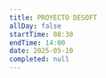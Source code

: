 ```yaml
---
title: PROYECTO DESOFT
allDay: false
startTime: 08:30
endTime: 14:00
date: 2025-05-10
completed: null
---
```

